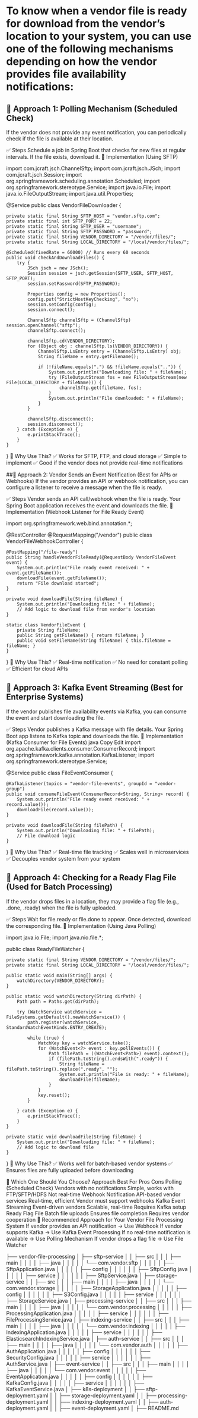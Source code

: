 # To know when a vendor file is ready for download from the vendor’s location to your system, you can use one of the following mechanisms depending on how the vendor provides file availability notifications:

## 🔹 Approach 1: Polling Mechanism (Scheduled Check)
If the vendor does not provide any event notification, you can periodically check if the file is available at their location.

✅ Steps
Schedule a job in Spring Boot that checks for new files at regular intervals.
If the file exists, download it.
📌 Implementation (Using SFTP)

import com.jcraft.jsch.ChannelSftp;
import com.jcraft.jsch.JSch;
import com.jcraft.jsch.Session;
import org.springframework.scheduling.annotation.Scheduled;
import org.springframework.stereotype.Service;
import java.io.File;
import java.io.FileOutputStream;
import java.util.Properties;

@Service
public class VendorFileDownloader {

    private static final String SFTP_HOST = "vendor.sftp.com";
    private static final int SFTP_PORT = 22;
    private static final String SFTP_USER = "username";
    private static final String SFTP_PASSWORD = "password";
    private static final String VENDOR_DIRECTORY = "/vendor/files/";
    private static final String LOCAL_DIRECTORY = "/local/vendor/files/";

    @Scheduled(fixedRate = 60000) // Runs every 60 seconds
    public void checkAndDownloadFiles() {
        try {
            JSch jsch = new JSch();
            Session session = jsch.getSession(SFTP_USER, SFTP_HOST, SFTP_PORT);
            session.setPassword(SFTP_PASSWORD);

            Properties config = new Properties();
            config.put("StrictHostKeyChecking", "no");
            session.setConfig(config);
            session.connect();

            ChannelSftp channelSftp = (ChannelSftp) session.openChannel("sftp");
            channelSftp.connect();

            channelSftp.cd(VENDOR_DIRECTORY);
            for (Object obj : channelSftp.ls(VENDOR_DIRECTORY)) {
                ChannelSftp.LsEntry entry = (ChannelSftp.LsEntry) obj;
                String fileName = entry.getFilename();

                if (!fileName.equals(".") && !fileName.equals("..")) {
                    System.out.println("Downloading file: " + fileName);
                    try (FileOutputStream fos = new FileOutputStream(new File(LOCAL_DIRECTORY + fileName))) {
                        channelSftp.get(fileName, fos);
                    }
                    System.out.println("File downloaded: " + fileName);
                }
            }

            channelSftp.disconnect();
            session.disconnect();
        } catch (Exception e) {
            e.printStackTrace();
        }
    }
}
🔹 Why Use This?
✅ Works for SFTP, FTP, and cloud storage
✅ Simple to implement
✅ Good if the vendor does not provide real-time notifications

##🔹 Approach 2: Vendor Sends an Event Notification (Best for APIs or Webhooks)
If the vendor provides an API or webhook notification, you can configure a listener to receive a message when the file is ready.

✅ Steps
Vendor sends an API call/webhook when the file is ready.
Your Spring Boot application receives the event and downloads the file.
📌 Implementation (Webhook Listener for File Ready Event)


import org.springframework.web.bind.annotation.*;

@RestController
@RequestMapping("/vendor")
public class VendorFileWebhookController {

    @PostMapping("/file-ready")
    public String handleVendorFileReady(@RequestBody VendorFileEvent event) {
        System.out.println("File ready event received: " + event.getFileName());
        downloadFile(event.getFileName());
        return "File download started";
    }

    private void downloadFile(String fileName) {
        System.out.println("Downloading file: " + fileName);
        // Add logic to download file from vendor's location
    }

    static class VendorFileEvent {
        private String fileName;
        public String getFileName() { return fileName; }
        public void setFileName(String fileName) { this.fileName = fileName; }
    }
}
🔹 Why Use This?
✅ Real-time notification
✅ No need for constant polling
✅ Efficient for cloud APIs

## 🔹 Approach 3: Kafka Event Streaming (Best for Enterprise Systems)
If the vendor publishes file availability events via Kafka, you can consume the event and start downloading the file.

✅ Steps
Vendor publishes a Kafka message with file details.
Your Spring Boot app listens to Kafka topic and downloads the file.
📌 Implementation (Kafka Consumer for File Events)
java
Copy
Edit
import org.apache.kafka.clients.consumer.ConsumerRecord;
import org.springframework.kafka.annotation.KafkaListener;
import org.springframework.stereotype.Service;

@Service
public class FileEventConsumer {

    @KafkaListener(topics = "vendor-file-events", groupId = "vendor-group")
    public void consumeFileEvent(ConsumerRecord<String, String> record) {
        System.out.println("File ready event received: " + record.value());
        downloadFile(record.value());
    }

    private void downloadFile(String filePath) {
        System.out.println("Downloading file: " + filePath);
        // File download logic
    }
}
🔹 Why Use This?
✅ Real-time file tracking
✅ Scales well in microservices
✅ Decouples vendor system from your system

## 🔹 Approach 4: Checking for a Ready Flag File (Used for Batch Processing)
If the vendor drops files in a location, they may provide a flag file (e.g., .done, .ready) when the file is fully uploaded.

✅ Steps
Wait for file.ready or file.done to appear.
Once detected, download the corresponding file.
📌 Implementation (Using Java Polling)

import java.io.File;
import java.nio.file.*;

public class ReadyFileWatcher {

    private static final String VENDOR_DIRECTORY = "/vendor/files/";
    private static final String LOCAL_DIRECTORY = "/local/vendor/files/";

    public static void main(String[] args) {
        watchDirectory(VENDOR_DIRECTORY);
    }

    public static void watchDirectory(String dirPath) {
        Path path = Paths.get(dirPath);

        try (WatchService watchService = FileSystems.getDefault().newWatchService()) {
            path.register(watchService, StandardWatchEventKinds.ENTRY_CREATE);

            while (true) {
                WatchKey key = watchService.take();
                for (WatchEvent<?> event : key.pollEvents()) {
                    Path filePath = ((WatchEvent<Path>) event).context();
                    if (filePath.toString().endsWith(".ready")) {
                        String fileName = filePath.toString().replace(".ready", "");
                        System.out.println("File is ready: " + fileName);
                        downloadFile(fileName);
                    }
                }
                key.reset();
            }

        } catch (Exception e) {
            e.printStackTrace();
        }
    }

    private static void downloadFile(String fileName) {
        System.out.println("Downloading file: " + fileName);
        // Add logic to download file
    }
}
🔹 Why Use This?
✅ Works well for batch-based vendor systems
✅ Ensures files are fully uploaded before downloading

🎯 Which One Should You Choose?
Approach	Best For	Pros	Cons
Polling (Scheduled Check)	Vendors with no notifications	Simple, works with FTP/SFTP/HDFS	Not real-time
Webhook Notification	API-based vendor services	Real-time, efficient	Vendor must support webhooks
Kafka Event Streaming	Event-driven vendors	Scalable, real-time	Requires Kafka setup
Ready Flag File	Batch file uploads	Ensures file completion	Requires vendor cooperation
🚀 Recommended Approach for Your Vendor File Processing System
If vendor provides an API notification → Use Webhook
If vendor supports Kafka → Use Kafka Event Processing
If no real-time notification is available → Use Polling Mechanism
If vendor drops a flag file → Use File Watcher
































├── vendor-file-processing
│   ├── sftp-service
│   │   ├── src
│   │   │   ├── main
│   │   │   │   ├── java
│   │   │   │   │   └── com.vendor.sftp
│   │   │   │   │       ├── SftpApplication.java
│   │   │   │   │       ├── config
│   │   │   │   │       │   ├── SftpConfig.java
│   │   │   │   │       ├── service
│   │   │   │   │       │   ├── SftpService.java
│   ├── storage-service
│   │   ├── src
│   │   │   ├── main
│   │   │   │   ├── java
│   │   │   │   │   └── com.vendor.storage
│   │   │   │   │       ├── StorageApplication.java
│   │   │   │   │       ├── config
│   │   │   │   │       │   ├── S3Config.java
│   │   │   │   │       ├── service
│   │   │   │   │       │   ├── StorageService.java
│   ├── processing-service
│   │   ├── src
│   │   │   ├── main
│   │   │   │   ├── java
│   │   │   │   │   └── com.vendor.processing
│   │   │   │   │       ├── ProcessingApplication.java
│   │   │   │   │       ├── service
│   │   │   │   │       │   ├── FileProcessingService.java
│   ├── indexing-service
│   │   ├── src
│   │   │   ├── main
│   │   │   │   ├── java
│   │   │   │   │   └── com.vendor.indexing
│   │   │   │   │       ├── IndexingApplication.java
│   │   │   │   │       ├── service
│   │   │   │   │       │   ├── ElasticsearchIndexingService.java
│   ├── auth-service
│   │   ├── src
│   │   │   ├── main
│   │   │   │   ├── java
│   │   │   │   │   └── com.vendor.auth
│   │   │   │   │       ├── AuthApplication.java
│   │   │   │   │       ├── config
│   │   │   │   │       │   ├── SecurityConfig.java
│   │   │   │   │       ├── service
│   │   │   │   │       │   ├── AuthService.java
│   ├── event-service
│   │   ├── src
│   │   │   ├── main
│   │   │   │   ├── java
│   │   │   │   │   └── com.vendor.event
│   │   │   │   │       ├── EventApplication.java
│   │   │   │   │       ├── config
│   │   │   │   │       │   ├── KafkaConfig.java
│   │   │   │   │       ├── service
│   │   │   │   │       │   ├── KafkaEventService.java
│   ├── k8s-deployment
│   │   ├── sftp-deployment.yaml
│   │   ├── storage-deployment.yaml
│   │   ├── processing-deployment.yaml
│   │   ├── indexing-deployment.yaml
│   │   ├── auth-deployment.yaml
│   │   ├── event-deployment.yaml
│   ├── README.md
